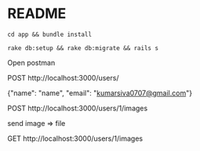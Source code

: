 # README


`cd app && bundle install`

`rake db:setup && rake db:migrate && rails s`

Open postman

POST   http://localhost:3000/users/ 

{"name": "name", "email": "kumarsiva0707@gmail.com"}


POST  http://localhost:3000/users/1/images

send image => file

GET http://localhost:3000/users/1/images

